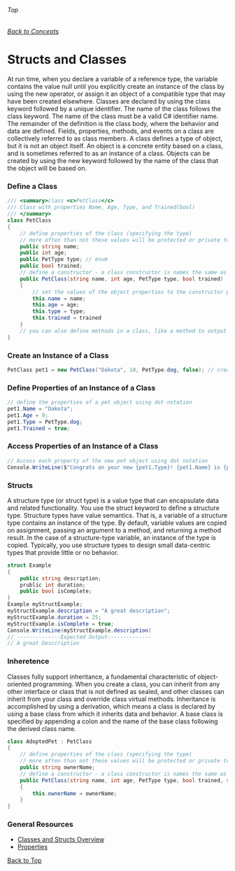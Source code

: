 ###### Top
###### [Back to Concepts](./README.md)
# Structs and Classes
At run time, when you declare a variable of a reference type, the variable contains the value null until you explicitly create an instance of the class by using the new operator, or assign it an object of a compatible type that may have been created elsewhere. Classes are declared by using the class keyword followed by a unique identifier. The name of the class follows the class keyword. The name of the class must be a valid C# identifier name. The remainder of the definition is the class body, where the behavior and data are defined. Fields, properties, methods, and events on a class are collectively referred to as class members. A class defines a type of object, but it is not an object itself. An object is a concrete entity based on a class, and is sometimes referred to as an instance of a class. Objects can be created by using the new keyword followed by the name of the class that the object will be based on.
### Define a Class
```c#
/// <summary>class <c>PetClass</c>
/// Class with properties Name, Age, Type, and Trained(bool)
/// </summary>
class PetClass  
{
    // define properties of the class (specifying the type)
    // more often than not these values will be protected or private to limit access/visibility
    public string name;
    public int age;
    public PetType type; // enum
    public bool trained;
    // define a constructor - a class constructor is names the same as the class and does not have a return type
    public PetClass(string name, int age, PetType type, bool trained)
    {
        // set the values of the object properties to the constructor parameters
        this.name = name;
        this.age = age;
        this.type = type;
        this.trained = trained
    }
    // you can also define methods in a class, like a method to output the properties of a class instance to the console
}
```
### Create an Instance of a Class
```c#
PetClass pet1 = new PetClass("Dakota", 10, PetType.dog, false); // create a new instance of the class
```
### Define Properties of an Instance of a Class
```c#
// define the properties of a pet object using dot notation
pet1.Name = "Dakota";
pet1.Age = 9;
pet1.Type = PetType.dog;  
pet1.Trained = true;
```
### Access Properties of an Instance of a Class
```c#
// Access each property of the new pet object using dot notation
Console.WriteLine($"Congrats on your new {pet1.Type}! {pet1.Name} is {pet1.Age} years old. It is {pet1.Trained} that they are trained.");
```
### Structs
A structure type (or struct type) is a value type that can encapsulate data and related functionality. You use the struct keyword to define a structure type. Structure types have value semantics. That is, a variable of a structure type contains an instance of the type. By default, variable values are copied on assignment, passing an argument to a method, and returning a method result. In the case of a structure-type variable, an instance of the type is copied. Typically, you use structure types to design small data-centric types that provide little or no behavior.
```c#
struct Example
{
    public string description;
    prublic int duration;
    public bool isComplete;
}
Example myStructExample;
myStructExample.description = "A great description";
myStructExample.duration = 25;
myStructExample.isComplete = true;
Console.WriteLine(myStructExample.description)
// --------------Expected Output--------------
// A great Desccription
```
### Inheretence
Classes fully support inheritance, a fundamental characteristic of object-oriented programming. When you create a class, you can inherit from any other interface or class that is not defined as sealed, and other classes can inherit from your class and override class virtual methods. Inheritance is accomplished by using a derivation, which means a class is declared by using a base class from which it inherits data and behavior. A base class is specified by appending a colon and the name of the base class following the derived class name.

```c#
class AdoptedPet : PetClass  
{
    // define properties of the class (specifying the type)
    // more often than not these values will be protected or private to limit access/visibility
    public string ownerName;
    // define a constructor - a class constructor is names the same as the class and does not have a return type
    public PetClass(string name, int age, PetType type, bool trained, string owerName) : base(name, age, type, bool)
    {
        this.ownerName = ownerName;
    }
}
```
### General Resources 
- [Classes and Structs Overview](https://docs.microsoft.com/en-us/dotnet/csharp/programming-guide/classes-and-structs/)
- [Properties](https://codeasy.net/lesson/properties)

[Back to Top](#Top)
